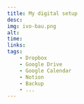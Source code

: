```yaml
---
title: My digital setup
desc:
img: ivo-bau.png
alt:
time:
links:
tags: 
    - Dropbox
    - Google Drive
    - Google Calendar
    - Notion
    - Backup
    - ...
---
```


